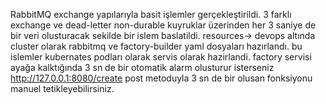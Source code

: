 RabbitMQ exchange yapılarıyla basit işlemler gerçekleştirildi. 3 farklı exchange ve dead-letter non-durable kuyruklar üzerinden her 3 saniye de bir veri olusturacak sekilde bir islem baslatildi.
resources-> devops altında cluster olarak rabbitmq ve factory-builder yaml dosyaları hazırlandı. bu islemler kubernates podları olarak servis olarak hazirlandi.
factory servisi ayağa kalktığında 3 sn de bir otomatik alarm olusturur isterseniz http://127.0.0.1:8080/create post metoduyla 3 sn de bir olusan fonksiyonu manuel tetikleyebilirsiniz. 
